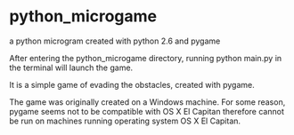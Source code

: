 # python_microgame
a python microgram created with python 2.6 and pygame

After entering the python_microgame directory, running python main.py in the terminal will launch the game.

It is a simple game of evading the obstacles, created with pygame.

The game was originally created on a Windows machine. For some reason, pygame seems not to be compatible with OS X El Capitan
therefore cannot be run on machines running operating system OS X El Capitan.



